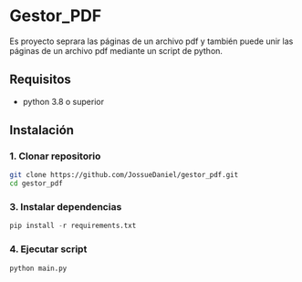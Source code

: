 # Gestor_PDF
Es proyecto seprara las páginas de un archivo pdf y también puede unir las páginas de un archivo pdf mediante un script de python.

## Requisitos
- python 3.8 o superior

## Instalación

### 1. Clonar repositorio

```bash
git clone https://github.com/JossueDaniel/gestor_pdf.git
cd gestor_pdf
```

### 3. Instalar dependencias
```python
pip install -r requirements.txt
```

### 4. Ejecutar script
```python
python main.py
```
